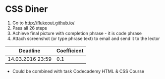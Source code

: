 # CSS Diner

1. Go to http://flukeout.github.io/
2. Pass all 26 steps
3. Achieve final picture with completion phrase - it is code phrase
4. Attach screenshot (or type phrase text) to email and send it to the lector

Deadline         | Coefficient
-----------------|------------------
14.03.2016 23:59 | 0.1

+ Could be combined with task Codecademy HTML & CSS Course
